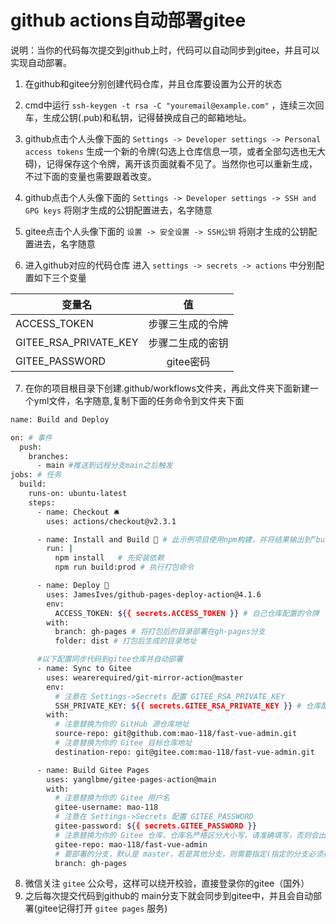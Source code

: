 # github actions自动部署gitee

说明：当你的代码每次提交到github上时，代码可以自动同步到gitee，并且可以实现自动部署。

1. 在github和gitee分别创建代码仓库，并且仓库要设置为公开的状态

2. cmd中运行 `ssh-keygen -t rsa -C "youremail@example.com"` ，连续三次回车，生成公钥(.pub)和私钥，记得替换成自己的邮箱地址。

3. github点击个人头像下面的 `Settings -> Developer settings -> Personal access tokens` 生成一个新的令牌(勾选上仓库信息一项，或者全部勾选也无大碍)，记得保存这个令牌，离开该页面就看不见了。当然你也可以重新生成，不过下面的变量也需要跟着改变。

4. github点击个人头像下面的 `Settings -> Developer settings -> SSH and GPG keys` 将刚才生成的公钥配置进去，名字随意

5. gitee点击个人头像下面的 `设置 -> 安全设置 -> SSH公钥` 将刚才生成的公钥配置进去，名字随意

6. 进入github对应的代码仓库 进入 `settings -> secrets -> actions` 中分别配置如下三个变量

| 变量名        | 值           |
| ------------- |:-------------:|
| ACCESS_TOKEN  | 步骤三生成的令牌 |
| GITEE_RSA_PRIVATE_KEY      | 步骤二生成的密钥      |
| GITEE_PASSWORD | gitee密码     |

7. 在你的项目根目录下创建.github/workflows文件夹，再此文件夹下面新建一个yml文件，名字随意,复制下面的任务命令到文件夹下面

```bash
name: Build and Deploy

on: # 事件
  push:
    branches:
      - main #推送到远程分支main之后触发
jobs: # 任务
  build:
    runs-on: ubuntu-latest
    steps:
      - name: Checkout 🛎️
        uses: actions/checkout@v2.3.1

      - name: Install and Build 🔧 # 此示例项目使用npm构建，并将结果输出到“build”文件夹。替换为生成项目所需的命令，或者如果站点是预构建的，则完全删除此步骤.
        run: |
          npm install   # 先安装依赖
          npm run build:prod # 执行打包命令

      - name: Deploy 🚀
        uses: JamesIves/github-pages-deploy-action@4.1.6
        env:
          ACCESS_TOKEN: ${{ secrets.ACCESS_TOKEN }} # 自己仓库配置的令牌
        with:
          branch: gh-pages # 将打包后的目录部署在gh-pages分支
          folder: dist # 打包后生成的目录地址

      #以下配置同步代码到gitee仓库并自动部署
      - name: Sync to Gitee
        uses: wearerequired/git-mirror-action@master
        env:
          # 注意在 Settings->Secrets 配置 GITEE_RSA_PRIVATE_KEY
          SSH_PRIVATE_KEY: ${{ secrets.GITEE_RSA_PRIVATE_KEY }} # 仓库配置的私钥
        with:
          # 注意替换为你的 GitHub 源仓库地址
          source-repo: git@github.com:mao-118/fast-vue-admin.git
          # 注意替换为你的 Gitee 目标仓库地址
          destination-repo: git@gitee.com:mao-118/fast-vue-admin.git

      - name: Build Gitee Pages
        uses: yanglbme/gitee-pages-action@main
        with:
          # 注意替换为你的 Gitee 用户名
          gitee-username: mao-118
          # 注意在 Settings->Secrets 配置 GITEE_PASSWORD
          gitee-password: ${{ secrets.GITEE_PASSWORD }}
          # 注意替换为你的 Gitee 仓库，仓库名严格区分大小写，请准确填写，否则会出错
          gitee-repo: mao-118/fast-vue-admin
          # 要部署的分支，默认是 master，若是其他分支，则需要指定(指定的分支必须存在)
          branch: gh-pages

```
8. 微信关注 `gitee` 公众号，这样可以绕开校验，直接登录你的gitee（国外）
9. 之后每次提交代码到github的 main分支下就会同步到gitee中，并且会自动部署(gitee记得打开 `gitee pages` 服务)